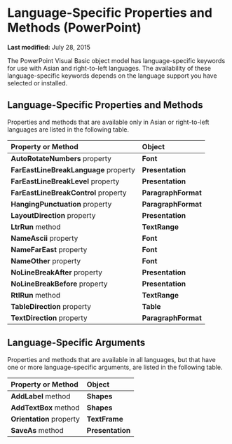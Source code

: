
# Language-Specific Properties and Methods (PowerPoint)

 **Last modified:** July 28, 2015

The PowerPoint Visual Basic object model has language-specific keywords for use with Asian and right-to-left languages. The availability of these language-specific keywords depends on the language support you have selected or installed.

## Language-Specific Properties and Methods

Properties and methods that are available only in Asian or right-to-left languages are listed in the following table.



|**Property or Method**|**Object**|
|:-----|:-----|
| **AutoRotateNumbers** property| **Font**|
| **FarEastLineBreakLanguage** property| **Presentation**|
| **FarEastLineBreakLevel** property| **Presentation**|
| **FarEastLineBreakControl** property| **ParagraphFormat**|
| **HangingPunctuation** property| **ParagraphFormat**|
| **LayoutDirection** property| **Presentation**|
| **LtrRun** method| **TextRange**|
| **NameAscii** property| **Font**|
| **NameFarEast** property| **Font**|
| **NameOther** property| **Font**|
| **NoLineBreakAfter** property| **Presentation**|
| **NoLineBreakBefore** property| **Presentation**|
| **RtlRun** method| **TextRange**|
| **TableDirection** property| **Table**|
| **TextDirection** property| **ParagraphFormat**|

## Language-Specific Arguments

Properties and methods that are available in all languages, but that have one or more language-specific arguments, are listed in the following table.



|**Property or Method**|**Object**|
|:-----|:-----|
| **AddLabel** method| **Shapes**|
| **AddTextBox** method| **Shapes**|
| **Orientation** property| **TextFrame**|
| **SaveAs** method| **Presentation**|
